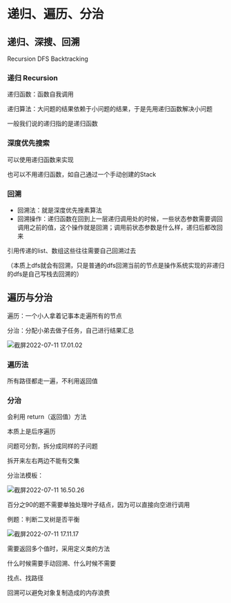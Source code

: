 # 递归、遍历、分治

## 递归、深搜、回溯

Recursion DFS Backtracking

### 递归 Recursion

递归函数：函数自我调用

递归算法：大问题的结果依赖于小问题的结果，于是先用递归函数解决小问题

一般我们说的递归指的是递归函数

### 深度优先搜索

可以使用递归函数来实现

也可以不用递归函数，如自己通过一个手动创建的Stack

### 回溯 

- 回溯法：就是深度优先搜素算法
- 回溯操作：递归函数在回到上一层递归调用处的时候，一些状态参数需要调回调用之前的值，这个操作就是回溯；调用前状态参数是什么样，递归后都改回来

引用传递的list、数组这些往往需要自己回溯过去

（本质上dfs就会有回溯，只是普通的dfs回溯当前的节点是操作系统实现的非递归的dfs是自己写栈去回溯的）

## 遍历与分治

遍历：一个小人拿着记事本走遍所有的节点

分治：分配小弟去做子任务，自己进行结果汇总

![截屏2022-07-11 17.01.02](https://cdn.jsdelivr.net/gh/davidliuk/images@master/blog/%E6%88%AA%E5%B1%8F2022-07-11%2017.01.02.png)

### 遍历法

所有路径都走一遍，不利用返回值

### 分治

会利用 return（返回值）方法

本质上是后序遍历

问题可分割，拆分成同样的子问题

拆开来左右两边不能有交集

分治法模板：

![截屏2022-07-11 16.50.26](https://xingqiu-tuchuang-1256524210.cos.ap-shanghai.myqcloud.com/3978/%E6%88%AA%E5%B1%8F2022-07-11%2016.50.26.png)



百分之90的题不需要单独处理叶子结点，因为可以直接向空进行调用



例题：判断二叉树是否平衡

![截屏2022-07-11 17.11.17](https://xingqiu-tuchuang-1256524210.cos.ap-shanghai.myqcloud.com/3978/%E6%88%AA%E5%B1%8F2022-07-11%2017.11.17.png)







需要返回多个值时，采用定义类的方法





什么时候需要手动回溯、什么时候不需要



找点、找路径





回溯可以避免对象复制造成的内存浪费